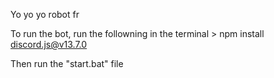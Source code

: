 Yo yo yo robot fr

To run the bot, run the followning in the terminal
    > npm install discord.js@v13.7.0

Then run the "start.bat" file